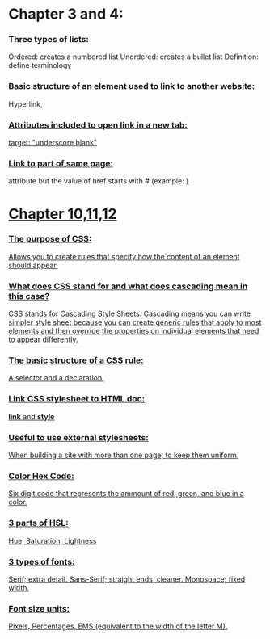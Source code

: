 # Chapter 3 and 4:

### Three types of lists:
Ordered: creates a numbered list
Unordered: creates a bullet list
Definition: define terminology

### Basic structure of an element used to link to another website:
Hyperlink, <a href="website">

### Attributes included to open link in a new tab:
target: "underscore blank"

### Link to part of same page:
<a> attribute but the value of href starts with # (example: <a href= "#top">)

# Chapter 10,11,12

### The purpose of CSS:
Allows you to create rules that specify how the content of an element should appear.

### What does CSS stand for and what does cascading mean in this case?
CSS stands for Cascading Style Sheets.
Cascading means you can write simpler style sheet because you can create generic rules that apply to most elements and then override the properties on individual elements that need to appear differently.

### The basic structure of a CSS rule:
A selector and a declaration.

### Link CSS stylesheet to HTML doc:
**link** and **style**

### Useful to use external stylesheets:
When building a site with more than one page, to keep them uniform.

### Color Hex Code:
Six digit code that represents the ammount of red, green, and blue in a color.

### 3 parts of HSL:
Hue, Saturation, Lightness

### 3 types of fonts:
Serif; extra detail. Sans-Serif; straight ends, cleaner. Monospace; fixed width.

### Font size units:
Pixels, Percentages, EMS (equivalent to the width of the letter M).

